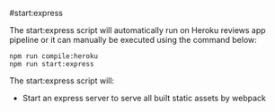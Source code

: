 #start:express

The start:express script will automatically run on Heroku reviews app pipeline or it can manually be executed using the command below:

```
npm run compile:heroku
npm run start:express
```

The start:express script will:
* Start an express server to serve all built static assets by webpack
